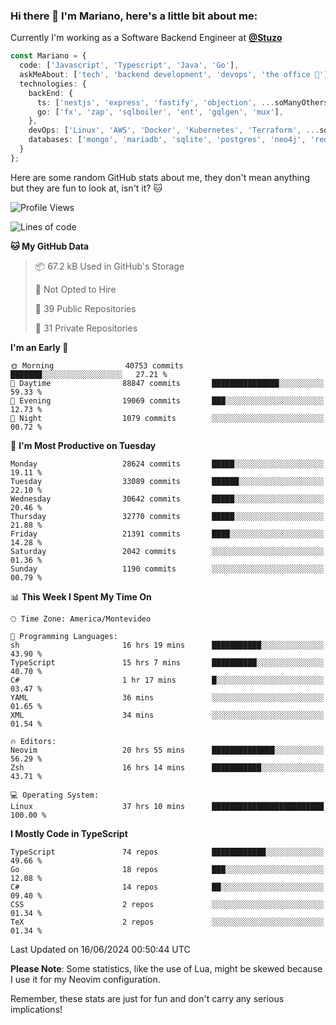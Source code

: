 ### Hi there 👋 I'm Mariano, here's a little bit about me:

Currently I'm working as a Software Backend Engineer at [**@Stuzo**](https://www.stuzo.com/)

```ts
const Mariano = {
  code: ['Javascript', 'Typescript', 'Java', 'Go'],
  askMeAbout: ['tech', 'backend development', 'devops', 'the office 💼'],
  technologies: {
    backEnd: {
      ts: ['nestjs', 'express', 'fastify', 'objection', ...soManyOthersFrameworks],
      go: ['fx', 'zap', 'sqlboiler', 'ent', 'gqlgen', 'mux'],
    },
    devOps: ['Linux', 'AWS', 'Docker', 'Kubernetes', 'Terraform', ...soManyOthersTools],
    databases: ['mongo', 'mariadb', 'sqlite', 'postgres', 'neo4j', 'redis', ...],
  }
};
```

Here are some random GitHub stats about me, they don't mean anything but they are fun to look at, isn't it? 🐱

<!--START_SECTION:waka-->
![Profile Views](http://img.shields.io/badge/Profile%20Views-3-blue)

![Lines of code](https://img.shields.io/badge/From%20Hello%20World%20I%27ve%20Written-22.1%20million%20lines%20of%20code-blue)

**🐱 My GitHub Data** 

> 📦 67.2 kB Used in GitHub's Storage 
 > 
> 🚫 Not Opted to Hire
 > 
> 📜 39 Public Repositories 
 > 
> 🔑 31 Private Repositories 
 > 
**I'm an Early 🐤** 

```text
🌞 Morning                40753 commits       ███████░░░░░░░░░░░░░░░░░░   27.21 % 
🌆 Daytime                88847 commits       ███████████████░░░░░░░░░░   59.33 % 
🌃 Evening                19069 commits       ███░░░░░░░░░░░░░░░░░░░░░░   12.73 % 
🌙 Night                  1079 commits        ░░░░░░░░░░░░░░░░░░░░░░░░░   00.72 % 
```
📅 **I'm Most Productive on Tuesday** 

```text
Monday                   28624 commits       █████░░░░░░░░░░░░░░░░░░░░   19.11 % 
Tuesday                  33089 commits       ██████░░░░░░░░░░░░░░░░░░░   22.10 % 
Wednesday                30642 commits       █████░░░░░░░░░░░░░░░░░░░░   20.46 % 
Thursday                 32770 commits       █████░░░░░░░░░░░░░░░░░░░░   21.88 % 
Friday                   21391 commits       ████░░░░░░░░░░░░░░░░░░░░░   14.28 % 
Saturday                 2042 commits        ░░░░░░░░░░░░░░░░░░░░░░░░░   01.36 % 
Sunday                   1190 commits        ░░░░░░░░░░░░░░░░░░░░░░░░░   00.79 % 
```


📊 **This Week I Spent My Time On** 

```text
🕑︎ Time Zone: America/Montevideo

💬 Programming Languages: 
sh                       16 hrs 19 mins      ███████████░░░░░░░░░░░░░░   43.90 % 
TypeScript               15 hrs 7 mins       ██████████░░░░░░░░░░░░░░░   40.70 % 
C#                       1 hr 17 mins        █░░░░░░░░░░░░░░░░░░░░░░░░   03.47 % 
YAML                     36 mins             ░░░░░░░░░░░░░░░░░░░░░░░░░   01.65 % 
XML                      34 mins             ░░░░░░░░░░░░░░░░░░░░░░░░░   01.54 % 

🔥 Editors: 
Neovim                   20 hrs 55 mins      ██████████████░░░░░░░░░░░   56.29 % 
Zsh                      16 hrs 14 mins      ███████████░░░░░░░░░░░░░░   43.71 % 

💻 Operating System: 
Linux                    37 hrs 10 mins      █████████████████████████   100.00 % 
```

**I Mostly Code in TypeScript** 

```text
TypeScript               74 repos            ████████████░░░░░░░░░░░░░   49.66 % 
Go                       18 repos            ███░░░░░░░░░░░░░░░░░░░░░░   12.08 % 
C#                       14 repos            ██░░░░░░░░░░░░░░░░░░░░░░░   09.40 % 
CSS                      2 repos             ░░░░░░░░░░░░░░░░░░░░░░░░░   01.34 % 
TeX                      2 repos             ░░░░░░░░░░░░░░░░░░░░░░░░░   01.34 % 
```




 Last Updated on 16/06/2024 00:50:44 UTC
<!--END_SECTION:waka-->

**Please Note**: Some statistics, like the use of Lua, might be skewed because I use it for my Neovim configuration.

Remember, these stats are just for fun and don't carry any serious implications!
